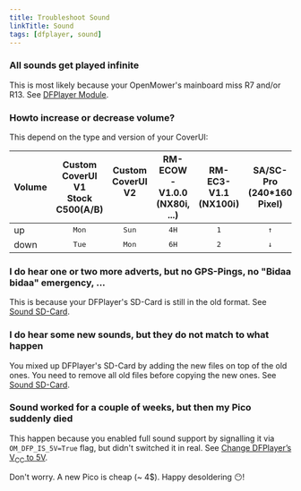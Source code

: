 ```yaml
---
title: Troubleshoot Sound
linkTitle: Sound
tags: [dfplayer, sound]
---
```


### All sounds get played infinite

This is most likely because your OpenMower's mainboard miss R7 and/or R13. See [DFPlayer Module](../../robot-assembly/prepare-the-parts/prepare-sound/#dfplayer-module).


### Howto increase or decrease volume?

This depend on the type and version of your CoverUI:

| Volume | Custom CoverUI V1<br>Stock C500(A/B) | Custom CoverUI V2<br>&nbsp; | RM-ECOW-V1.0.0<br>(NX80i, ...) | RM-EC3-V1.1<br>(NX100i) | SA/SC-Pro<br>(240*160 Pixel) |
|------|:--------:|:----:|:----:|:---:|:---:|
| up   | <kbd>Mon</kbd> | <kbd>Sun</kbd> | <kbd>4H</kbd> | <kbd>1</kbd> | <kbd>↑</kbd> |
| down | <kbd>Tue</kbd> | <kbd>Mon</kbd> | <kbd>6H</kbd> | <kbd>2</kbd> | <kbd>↓</kbd> |


### I do hear one or two more adverts, but no GPS-Pings, no "Bidaa bidaa" emergency, ...

This is because your DFPlayer's SD-Card is still in the old format. See [Sound SD-Card](../../robot-assembly/prepare-the-parts/prepare-sound/#sound-sd-card).


### I do hear some new sounds, but they do not match to what happen

You mixed up DFPlayer's SD-Card by adding the new files on top of the old ones. You need to remove all old files before copying the new ones. See [Sound SD-Card](../../robot-assembly/prepare-the-parts/prepare-sound/#sound-sd-card).


### Sound worked for a couple of weeks, but then my Pico suddenly died

This happen because you enabled full sound support by signalling it via `OM_DFP_IS_5V=True` flag, but didn't switched it in real. See [Change DFPlayer’s V<sub>CC</sub> to 5V](../../robot-assembly/prepare-the-parts/prepare-sound/#change-dfplayers-vsubccsub-to-5v).

Don't worry. A new Pico is cheap (~ 4$). Happy desoldering :no_mouth:!